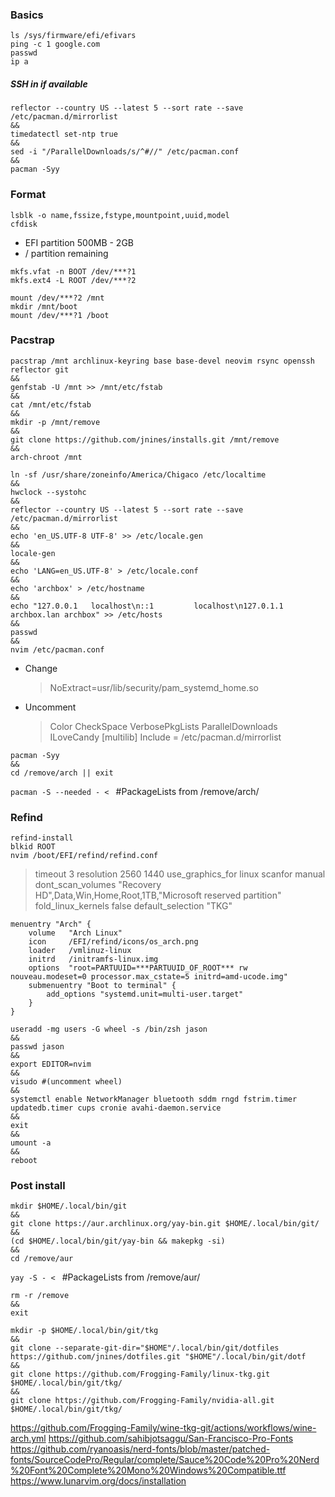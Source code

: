 ### Basics

```
ls /sys/firmware/efi/efivars
ping -c 1 google.com
passwd
ip a
```

##### SSH in if available

```
reflector --country US --latest 5 --sort rate --save /etc/pacman.d/mirrorlist
&&
timedatectl set-ntp true
&&
sed -i "/ParallelDownloads/s/^#//" /etc/pacman.conf
&&
pacman -Syy
```

### Format

```
lsblk -o name,fssize,fstype,mountpoint,uuid,model
cfdisk
```

- EFI partition 500MB - 2GB
- / partition remaining

```
mkfs.vfat -n BOOT /dev/***?1
mkfs.ext4 -L ROOT /dev/***?2

mount /dev/***?2 /mnt
mkdir /mnt/boot
mount /dev/***?1 /boot
```

### Pacstrap

```
pacstrap /mnt archlinux-keyring base base-devel neovim rsync openssh reflector git
&&
genfstab -U /mnt >> /mnt/etc/fstab
&&
cat /mnt/etc/fstab
&&
mkdir -p /mnt/remove
&&
git clone https://github.com/jnines/installs.git /mnt/remove
&&
arch-chroot /mnt
```

```
ln -sf /usr/share/zoneinfo/America/Chigaco /etc/localtime
&&
hwclock --systohc
&&
reflector --country US --latest 5 --sort rate --save /etc/pacman.d/mirrorlist
&&
echo 'en_US.UTF-8 UTF-8' >> /etc/locale.gen
&&
locale-gen
&&
echo 'LANG=en_US.UTF-8' > /etc/locale.conf
&&
echo 'archbox' > /etc/hostname
&&
echo "127.0.0.1   localhost\n::1         localhost\n127.0.1.1   archbox.lan archbox" >> /etc/hosts
&&
passwd
&&
nvim /etc/pacman.conf
```

- Change
  > NoExtract=usr/lib/security/pam_systemd_home.so
- Uncomment
  > Color
  > CheckSpace
  > VerbosePkgLists
  > ParallelDownloads
  > ILoveCandy
  > [multilib]
  > Include = /etc/pacman.d/mirrorlist

```
pacman -Syy
&&
cd /remove/arch || exit
```

`pacman -S --needed - < ` #PackageLists from /remove/arch/

### Refind

```
refind-install
blkid ROOT
nvim /boot/EFI/refind/refind.conf
```

> timeout 3
> resolution 2560 1440
> use_graphics_for linux
> scanfor manual
> dont_scan_volumes "Recovery HD",Data,Win,Home,Root,1TB,"Microsoft reserved partition"
> fold_linux_kernels false
> default_selection "TKG"

```
menuentry "Arch" {
    volume   "Arch Linux"
    icon     /EFI/refind/icons/os_arch.png
    loader   /vmlinuz-linux
    initrd   /initramfs-linux.img
    options  "root=PARTUUID=***PARTUUID_OF_ROOT*** rw nouveau.modeset=0 processor.max_cstate=5 initrd=amd-ucode.img"
    submenuentry "Boot to terminal" {
        add_options "systemd.unit=multi-user.target"
    }
}
```

```
useradd -mg users -G wheel -s /bin/zsh jason
&&
passwd jason
&&
export EDITOR=nvim
&&
visudo #(uncomment wheel)
&&
systemctl enable NetworkManager bluetooth sddm rngd fstrim.timer updatedb.timer cups cronie avahi-daemon.service
&&
exit
&&
umount -a
&&
reboot
```

### Post install

```
mkdir $HOME/.local/bin/git
&&
git clone https://aur.archlinux.org/yay-bin.git $HOME/.local/bin/git/
&&
(cd $HOME/.local/bin/git/yay-bin && makepkg -si)
&&
cd /remove/aur
```

`yay -S - < ` #PackageLists from /remove/aur/

```
rm -r /remove
&&
exit
```

```
mkdir -p $HOME/.local/bin/git/tkg
&&
git clone --separate-git-dir="$HOME"/.local/bin/git/dotfiles https://github.com/jnines/dotfiles.git "$HOME"/.local/bin/git/dotf
&&
git clone https://github.com/Frogging-Family/linux-tkg.git $HOME/.local/bin/git/tkg/
&&
git clone https://github.com/Frogging-Family/nvidia-all.git $HOME/.local/bin/git/tkg/
```

https://github.com/Frogging-Family/wine-tkg-git/actions/workflows/wine-arch.yml
https://github.com/sahibjotsaggu/San-Francisco-Pro-Fonts
https://github.com/ryanoasis/nerd-fonts/blob/master/patched-fonts/SourceCodePro/Regular/complete/Sauce%20Code%20Pro%20Nerd%20Font%20Complete%20Mono%20Windows%20Compatible.ttf
https://www.lunarvim.org/docs/installation
